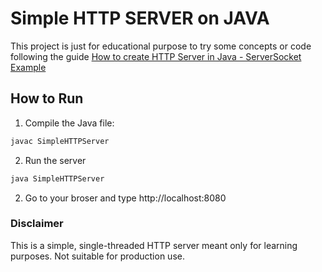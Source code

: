# Simple HTTP SERVER on JAVA
This project is just for educational purpose to try some concepts or code following the guide [How to create HTTP Server in Java - ServerSocket Example](https://javarevisited.blogspot.com/2015/06/how-to-create-http-server-in-java-serversocket-example.html#)

## How to Run
1. Compile the Java file:
 ```bash
 javac SimpleHTTPServer
  ```
2. Run the server
 ```bash
 java SimpleHTTPServer
  ```

2. Go to your broser and type http://localhost:8080

### Disclaimer
This is a simple, single-threaded HTTP server meant only for learning purposes. Not suitable for production use.